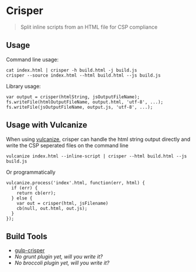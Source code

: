 # Crisper
> Split inline scripts from an HTML file for CSP compliance

## Usage

Command line usage:

    cat index.html | crisper -h build.html -j build.js
    crisper --source index.html --html build.html --js build.js

Library usage:

    var output = crisper(htmlString, jsOutputFileName);
    fs.writeFile(htmlOutputFileName, output.html, 'utf-8', ...);
    fs.writeFile(jsOutputFileName, output.js, 'utf-8', ...);

## Usage with Vulcanize

When using [vulcanize](https://github.com/Polymer/vulcanize), crisper can handle
the html string output directly and write the CSP seperated files on the command
line

    vulcanize index.html --inline-script | crisper --html build.html --js
    build.js

Or programmatically

    vulcanize.process('index'.html, function(err, html) {
      if (err) {
        return cb(err);
      } else {
        var out = crisper(html, jsFilename)
        cb(null, out.html, out.js);
      }
    });

## Build Tools

- [gulp-crisper](https://npmjs.com/package/gulp-crisper)
- *No grunt plugin yet, will you write it?*
- *No broccoli plugin yet, will you write it?*
